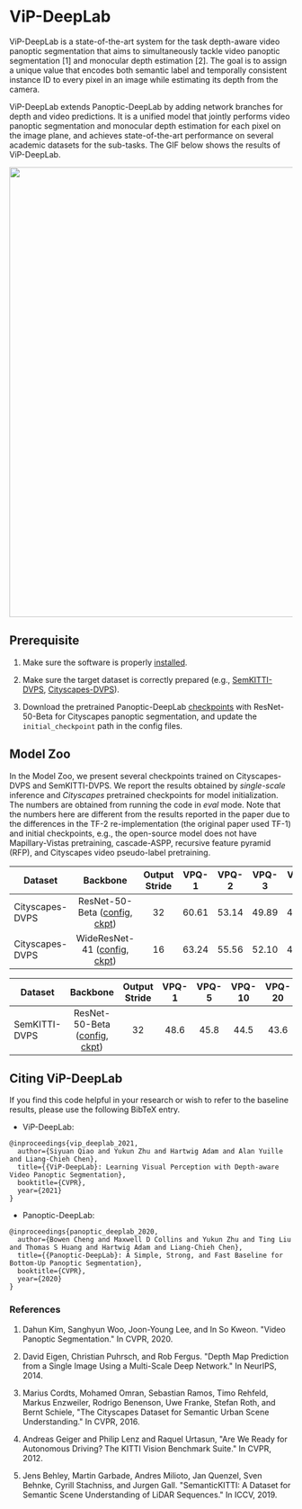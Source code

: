 # ViP-DeepLab

ViP-DeepLab is a state-of-the-art system for the task depth-aware video panoptic
segmentation that aims to simultaneously tackle video panoptic segmentation [1]
and monocular depth estimation [2]. The goal is to assign a unique value that
encodes both semantic label and temporally consistent instance ID to every pixel
in an image while estimating its depth from the camera.

ViP-DeepLab extends Panoptic-DeepLab by adding network branches for depth and
video predictions. It is a unified model that jointly performs video panoptic
segmentation and monocular depth estimation for each pixel on the image plane,
and achieves state-of-the-art performance on several academic datasets for the
sub-tasks. The GIF below shows the results of ViP-DeepLab.

<p align="center">
   <img src="../img/vip_deeplab/demo.gif" width=800>
</p>

## Prerequisite

1.  Make sure the software is properly [installed](../setup/installation.md).

2.  Make sure the target dataset is correctly prepared (e.g.,
    [SemKITTI-DVPS](https://github.com/joe-siyuan-qiao/ViP-DeepLab/tree/master/semkitti-dvps),
    [Cityscapes-DVPS](https://github.com/joe-siyuan-qiao/ViP-DeepLab/tree/master/cityscapes-dvps)).

3.  Download the pretrained Panoptic-DeepLab
    [checkpoints](./panoptic_deeplab.md) with ResNet-50-Beta for Cityscapes
    panoptic segmentation, and update the `initial_checkpoint` path in the
    config files.

## Model Zoo

In the Model Zoo, we present several checkpoints trained on Cityscapes-DVPS and
SemKITTI-DVPS. We report the results obtained by *single-scale* inference and
*Cityscapes* pretrained checkpoints for model initialization. The numbers are
obtained from running the code in *eval* mode. Note that the numbers here are
different from the results reported in the paper due to the differences in the
TF-2 re-implementation (the original paper used TF-1) and initial checkpoints,
e.g., the open-source model does not have Mapillary-Vistas pretraining,
cascade-ASPP, recursive feature pyramid (RFP), and Cityscapes video pseudo-label
pretraining.

Dataset         | Backbone                                                                                                                                                                                                                              | Output Stride | VPQ-1 | VPQ-2 | VPQ-3 | VPQ-4 | VPQ   | AbsRel
--------------- | :-----------------------------------------------------------------------------------------------------------------------------------------------------------------------------------------------------------------------------------: | :-----------: | :---: | :---: | :---: | :---: | :---: | :----:
Cityscapes-DVPS | ResNet-50-Beta ([config](../../configs/cityscapes_dvps/vip_deeplab/resnet50_beta_os32.textproto), [ckpt](https://storage.googleapis.com/gresearch/tf-deeplab/checkpoint/resnet50_beta_os32_vip_deeplab_cityscapes_dvps_train.tar.gz)) | 32            | 60.61 | 53.14 | 49.89 | 47.66 | 52.82 | 0.112
Cityscapes-DVPS | WideResNet-41 ([config](../../configs/cityscapes_dvps/vip_deeplab/wide_resnet41_os16.textproto), [ckpt](https://storage.googleapis.com/gresearch/tf-deeplab/checkpoint/wide_resnet41_os16_vip_deeplab_cityscapes_dvps_train.tar.gz))  | 16            | 63.24 | 55.56 | 52.10 | 49.85 | 55.19 | 0.114

Dataset       | Backbone                                                                                                                                                                                                                          | Output Stride | VPQ-1 | VPQ-5 | VPQ-10 | VPQ-20 | VPQ   | AbsRel
------------- | :-------------------------------------------------------------------------------------------------------------------------------------------------------------------------------------------------------------------------------: | :-----------: | :---: | :---: | :----: | :----: | :---: | :----:
SemKITTI-DVPS | ResNet-50-Beta ([config](../../configs/semkitti_dvps/vip_deeplab/resnet50_beta_os32.textproto), [ckpt](https://storage.googleapis.com/gresearch/tf-deeplab/checkpoint/resnet50_beta_os32_vip_deeplab_semkitti_dvps_train.tar.gz)) | 32            | 48.6  | 45.8  | 44.5   | 43.6   | 45.63 | 0.139

## Citing ViP-DeepLab

If you find this code helpful in your research or wish to refer to the baseline
results, please use the following BibTeX entry.

*   ViP-DeepLab:

```
@inproceedings{vip_deeplab_2021,
  author={Siyuan Qiao and Yukun Zhu and Hartwig Adam and Alan Yuille and Liang-Chieh Chen},
  title={{ViP-DeepLab}: Learning Visual Perception with Depth-aware Video Panoptic Segmentation},
  booktitle={CVPR},
  year={2021}
}

```

*   Panoptic-DeepLab:

```
@inproceedings{panoptic_deeplab_2020,
  author={Bowen Cheng and Maxwell D Collins and Yukun Zhu and Ting Liu and Thomas S Huang and Hartwig Adam and Liang-Chieh Chen},
  title={{Panoptic-DeepLab}: A Simple, Strong, and Fast Baseline for Bottom-Up Panoptic Segmentation},
  booktitle={CVPR},
  year={2020}
}

```

### References

1.  Dahun Kim, Sanghyun Woo, Joon-Young Lee, and In So Kweon. "Video Panoptic
    Segmentation." In CVPR, 2020.

2.  David Eigen, Christian Puhrsch, and Rob Fergus. "Depth Map Prediction from a
    Single Image Using a Multi-Scale Deep Network." In NeurIPS, 2014.

3.  Marius Cordts, Mohamed Omran, Sebastian Ramos, Timo Rehfeld, Markus
    Enzweiler, Rodrigo Benenson, Uwe Franke, Stefan Roth, and Bernt Schiele,
    "The Cityscapes Dataset for Semantic Urban Scene Understanding." In
    CVPR, 2016.

4.  Andreas Geiger and Philip Lenz and Raquel Urtasun, "Are We Ready for
    Autonomous Driving? The KITTI Vision Benchmark Suite." In CVPR, 2012.

5.  Jens Behley, Martin Garbade, Andres Milioto, Jan Quenzel, Sven Behnke,
    Cyrill Stachniss, and Jurgen Gall. "SemanticKITTI: A Dataset for Semantic
    Scene Understanding of LiDAR Sequences." In ICCV, 2019.
